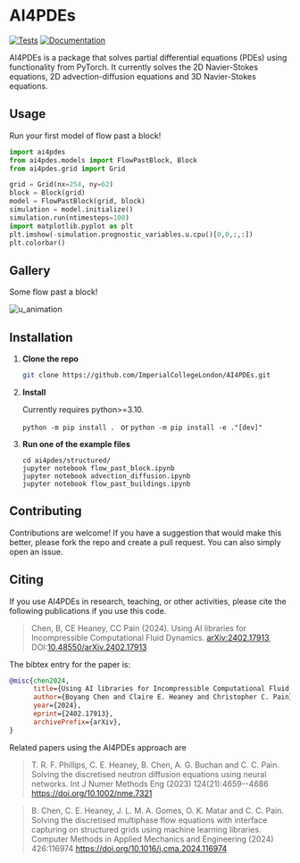 # AI4PDEs

[![Tests](https://github.com/ImperialCollegeLondon/AI4PDEs/actions/workflows/ci.yml/badge.svg)](https://github.com/ImperialCollegeLondon/AI4PDEs/actions/workflows/ci.yml)
[![Documentation](https://readthedocs.org/projects/AI4PDEs/badge/?version=latest)](https://ai4pdes.readthedocs.io/en/latest/?badge=latest)

AI4PDEs is a package that solves partial differential equations (PDEs) using functionality from PyTorch.
It currently solves the 2D Navier-Stokes equations, 2D advection-diffusion equations and 3D Navier-Stokes equations.

## Usage

Run your first model of flow past a block!

```python
import ai4pdes
from ai4pdes.models import FlowPastBlock, Block
from ai4pdes.grid import Grid

grid = Grid(nx=254, ny=62)
block = Block(grid)
model = FlowPastBlock(grid, block)
simulation = model.initialize()
simulation.run(ntimesteps=100)
import matplotlib.pyplot as plt
plt.imshow(-simulation.prognostic_variables.u.cpu()[0,0,:,:])
plt.colorbar()
```

## Gallery

Some flow past a block!

![u_animation](https://github.com/ImperialCollegeLondon/AI4PDEs/assets/25530332/31a8569f-ffd8-4522-aca9-918817be3d1b)

## Installation

1. **Clone the repo**
   ```sh
   git clone https://github.com/ImperialCollegeLondon/AI4PDEs.git
   ```
2. **Install**

   Currently requires python>=3.10.

   ```python -m pip install . ``` or 
   ```python -m pip install -e ."[dev]"```

3. **Run one of the example files**
   ```
   cd ai4pdes/structured/
   jupyter notebook flow_past_block.ipynb
   jupyter notebook advection_diffusion.ipynb
   jupyter notebook flow_past_buildings.ipynb
   ```

## Contributing

Contributions are welcome! If you have a suggestion that would make this better, please fork the repo and create a pull request.
You can also simply open an issue.

## Citing

If you use AI4PDEs in research, teaching, or other activities, please cite the following publications if you use this code.

> Chen, B, CE Heaney, CC Pain (2024). Using AI libraries for Incompressible Computational Fluid Dynamics. [arXiv:2402.17913](https://arxiv.org/abs/2402.17913), DOI:[10.48550/arXiv.2402.17913](https://doi.org/10.48550/arXiv.2402.17913)


The bibtex entry for the paper is:

```bibtex
@misc{chen2024,
      title={Using AI libraries for Incompressible Computational Fluid Dynamics}, 
      author={Boyang Chen and Claire E. Heaney and Christopher C. Pain},
      year={2024},
      eprint={2402.17913},
      archivePrefix={arXiv},
}
```

Related papers using the AI4PDEs approach are

> T. R. F. Phillips, C. E. Heaney, B. Chen, A. G. Buchan and C. C. Pain. Solving the discretised neutron diffusion equations using neural networks. Int J Numer Methods Eng (2023) 124(21):4659--4686 <https://doi.org/10.1002/nme.7321>

> B. Chen, C. E. Heaney, J. L. M. A. Gomes, O. K. Matar and C. C. Pain. Solving the discretised multiphase flow equations with interface capturing on structured grids using machine learning libraries. Computer Methods in Applied Mechanics and Engineering (2024) 426:116974 <https://doi.org/10.1016/j.cma.2024.116974>
